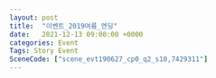 ```yaml
---
layout: post
title:  "이벤트_2019여름_엔딩"
date:   2021-12-13 09:00:00 +0000
categories: Event
Tags: Story Event
SceneCode: ["scene_evt190627_cp0_q2_s10,7429311"]
---
```

